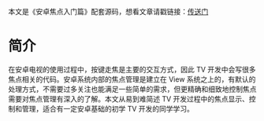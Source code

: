 本文是《安卓焦点入门篇》配套源码，想看文章请戳链接：[传送门](https://www.jianshu.com/p/bde5ddbed613)

# 简介

在安卓电视的使用过程中，按键走焦是主要的交互方式，因此 TV 开发中会写很多焦点相关的代码。安卓系统内部的焦点管理是建立在 View 系统之上的，有默认的处理方式，不需要过多关注也能满足一些简单的需求，但更精确和细致地控制焦点需要对焦点管理有深入的了解。本文从易到难简述 TV 开发过程中的焦点显示、控制和管理，适合有一定安卓基础的初学 TV 开发的同学学习。
